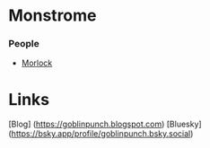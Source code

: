 # Monstrome

### People

- [Morlock](/monsters/morlock)

# Links

[Blog] (https://goblinpunch.blogspot.com)
[Bluesky] (https://bsky.app/profile/goblinpunch.bsky.social)
